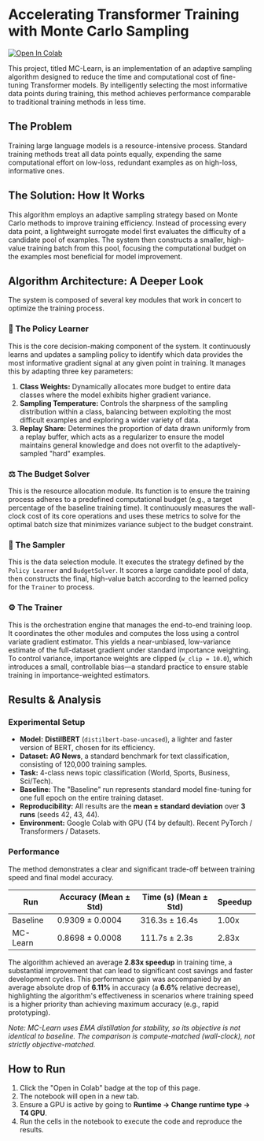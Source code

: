 # Accelerating Transformer Training with Monte Carlo Sampling

[![Open In Colab](https://colab.research.google.com/assets/colab-badge.svg)](https://colab.research.google.com/github/mikebaloun/MC-Learn/blob/main/Monte_Carlo_Learn.ipynb)

This project, titled MC-Learn, is an implementation of an adaptive sampling algorithm designed to reduce the time and computational cost of fine-tuning Transformer models. By intelligently selecting the most informative data points during training, this method achieves performance comparable to traditional training methods in less time.

## The Problem

Training large language models is a resource-intensive process. Standard training methods treat all data points equally, expending the same computational effort on low-loss, redundant examples as on high-loss, informative ones.

## The Solution: How It Works

This algorithm employs an adaptive sampling strategy based on Monte Carlo methods to improve training efficiency. Instead of processing every data point, a lightweight surrogate model first evaluates the difficulty of a candidate pool of examples. The system then constructs a smaller, high-value training batch from this pool, focusing the computational budget on the examples most beneficial for model improvement.

## Algorithm Architecture: A Deeper Look

The system is composed of several key modules that work in concert to optimize the training process.

### 🧠 The Policy Learner

This is the core decision-making component of the system. It continuously learns and updates a sampling policy to identify which data provides the most informative gradient signal at any given point in training. It manages this by adapting three key parameters:
1.  **Class Weights:** Dynamically allocates more budget to entire data classes where the model exhibits higher gradient variance.
2.  **Sampling Temperature:** Controls the sharpness of the sampling distribution within a class, balancing between exploiting the most difficult examples and exploring a wider variety of data.
3.  **Replay Share:** Determines the proportion of data drawn uniformly from a replay buffer, which acts as a regularizer to ensure the model maintains general knowledge and does not overfit to the adaptively-sampled "hard" examples.

### ⚖️ The Budget Solver

This is the resource allocation module. Its function is to ensure the training process adheres to a predefined computational budget (e.g., a target percentage of the baseline training time). It continuously measures the wall-clock cost of its core operations and uses these metrics to solve for the optimal batch size that minimizes variance subject to the budget constraint.

### 👷 The Sampler

This is the data selection module. It executes the strategy defined by the `Policy Learner` and `BudgetSolver`. It scores a large candidate pool of data, then constructs the final, high-value batch according to the learned policy for the `Trainer` to process.

### ⚙️ The Trainer

This is the orchestration engine that manages the end-to-end training loop. It coordinates the other modules and computes the loss using a control variate gradient estimator. This yields a near-unbiased, low-variance estimate of the full-dataset gradient under standard importance weighting. To control variance, importance weights are clipped (`w_clip = 10.0`), which introduces a small, controllable bias—a standard practice to ensure stable training in importance-weighted estimators.

## Results & Analysis

### Experimental Setup

* **Model:** **DistilBERT** (`distilbert-base-uncased`), a lighter and faster version of BERT, chosen for its efficiency.
* **Dataset:** **AG News**, a standard benchmark for text classification, consisting of 120,000 training samples.
* **Task:** 4-class news topic classification (World, Sports, Business, Sci/Tech).
* **Baseline:** The "Baseline" run represents standard model fine-tuning for one full epoch on the entire training dataset.
* **Reproducibility:** All results are the **mean ± standard deviation** over **3 runs** (seeds 42, 43, 44).
* **Environment:** Google Colab with GPU (T4 by default). Recent PyTorch / Transformers / Datasets.

### Performance

The method demonstrates a clear and significant trade-off between training speed and final model accuracy.

| Run      | Accuracy (Mean ± Std)   | Time (s) (Mean ± Std) | Speedup |
|----------|-------------------------|-----------------------|---------|
| Baseline | 0.9309 ± 0.0004         | 316.3s ± 16.4s        | 1.00x   |
| MC-Learn | 0.8698 ± 0.0008         | 111.7s ± 2.3s         | 2.83x   |

The algorithm achieved an average **2.83x speedup** in training time, a substantial improvement that can lead to significant cost savings and faster development cycles. This performance gain was accompanied by an average absolute drop of **6.11%** in accuracy (a **6.6%** relative decrease), highlighting the algorithm's effectiveness in scenarios where training speed is a higher priority than achieving maximum accuracy (e.g., rapid prototyping).

*Note: MC-Learn uses EMA distillation for stability, so its objective is not identical to baseline. The comparison is compute-matched (wall-clock), not strictly objective-matched.*

## How to Run

1.  Click the "Open in Colab" badge at the top of this page.
2.  The notebook will open in a new tab.
3.  Ensure a GPU is active by going to **Runtime → Change runtime type → T4 GPU**.
4.  Run the cells in the notebook to execute the code and reproduce the results.
